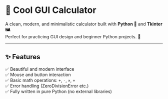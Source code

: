 # 🧮 Cool GUI Calculator

A clean, modern, and minimalistic calculator built with **Python 🐍** and **Tkinter 🖼️**.  
Perfect for practicing GUI design and beginner Python projects. 🚀

---

## ✨ Features

✅ Beautiful and modern interface  
✅ Mouse and button interaction  
✅ Basic math operations: `+`, `-`, `×`, `÷`  
✅ Error handling (ZeroDivisionError etc.)  
✅ Fully written in pure Python (no external libraries)
